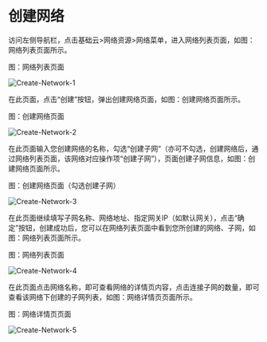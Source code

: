 # 创建网络

访问左侧导航栏，点击基础云>网络资源>网络菜单，进入网络列表页面，如图：网络列表页面所示。

图：网络列表页面

![Create-Network-1](https://github.com/jdcloudcom/cn/blob/cn-jdstack-agility/image/JDStack-Agility/Create-Network-1.png)

在此页面，点击“创建”按钮，弹出创建网络页面，如图：创建网络页面所示。

图：创建网络页面

![Create-Network-2](https://github.com/jdcloudcom/cn/blob/cn-jdstack-agility/image/JDStack-Agility/Create-Network-2.png)

在此页面输入您创建网络的名称，勾选“创建子网”（亦可不勾选，创建网络后，通过网络列表页面，该网络对应操作项“创建子网”），页面创建子网信息，如图：创建网络页面所示。

图：创建网络页面（勾选创建子网）

![Create-Network-3](https://github.com/jdcloudcom/cn/blob/cn-jdstack-agility/image/JDStack-Agility/Create-Network-3.png)

在此页面继续填写子网名称、网络地址、指定网关IP（如默认网关），点击“确定”按钮，创建成功后，您可以在网络列表页面中看到您所创建的网络、子网，如图：网络列表页面所示。

图：网络列表页面

![Create-Network-4](https://github.com/jdcloudcom/cn/blob/cn-jdstack-agility/image/JDStack-Agility/Create-Network-4.png)

在此页面点击网络名称，即可查看网络的详情页内容，点击连接子网的数量，即可查看该网络下创建的子网列表，如图：网络详情页页面所示。

图：网络详情页页面

![Create-Network-5](https://github.com/jdcloudcom/cn/blob/cn-jdstack-agility/image/JDStack-Agility/Create-Network-5.png)



